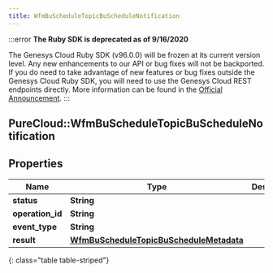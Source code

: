 ```yaml
---
title: WfmBuScheduleTopicBuScheduleNotification
---
```


:::error
**The Ruby SDK is deprecated as of 9/16/2020**

The Genesys Cloud Ruby SDK (v96.0.0) will be frozen at its current version level. Any new enhancements to our API or bug fixes will not be backported. If you do need to take advantage of new features or bug fixes outside the Genesys Cloud Ruby SDK, you will need to use the Genesys Cloud REST endpoints directly. More information can be found in the [Official Announcement](https://developer.mypurecloud.com/forum/t/announcement-genesys-cloud-ruby-sdk-end-of-life/8850).
:::


## PureCloud::WfmBuScheduleTopicBuScheduleNotification

## Properties

|Name | Type | Description | Notes|
|------------ | ------------- | ------------- | -------------|
| **status** | **String** |  | [optional] |
| **operation_id** | **String** |  | [optional] |
| **event_type** | **String** |  | [optional] |
| **result** | [**WfmBuScheduleTopicBuScheduleMetadata**](WfmBuScheduleTopicBuScheduleMetadata.html) |  | [optional] |
{: class="table table-striped"}



